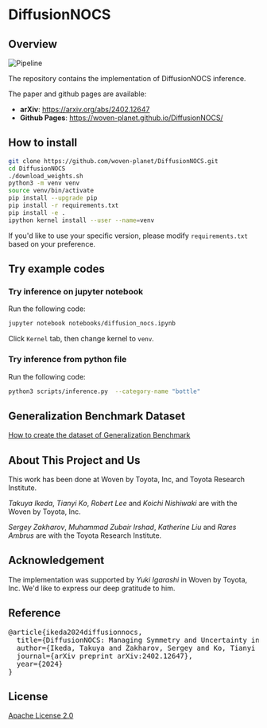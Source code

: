 # DiffusionNOCS

## Overview

![Pipeline](./assets/pipeline.svg)

The repository contains the implementation of DiffusionNOCS inference.

The paper and github pages are available:
- **arXiv**: https://arxiv.org/abs/2402.12647
- **Github Pages**: https://woven-planet.github.io/DiffusionNOCS/

## How to install

```bash
git clone https://github.com/woven-planet/DiffusionNOCS.git
cd DiffusionNOCS
./download_weights.sh
python3 -m venv venv
source venv/bin/activate
pip install --upgrade pip
pip install -r requirements.txt
pip install -e .
ipython kernel install --user --name=venv
```

If you'd like to use your specific version, please modify `requirements.txt` based on your preference.


## Try example codes

### Try inference on jupyter notebook
Run the following code:
```bash
jupyter notebook notebooks/diffusion_nocs.ipynb
```
Click `Kernel` tab, then change kernel to `venv`.

### Try inference from python file
Run the following code:
```bash
python3 scripts/inference.py  --category-name "bottle"
```

## Generalization Benchmark Dataset
[How to create the dataset of Generalization Benchmark](README_benchmark.md)

## About This Project and Us

This work has been done at Woven by Toyota, Inc, and Toyota Research Institute.

*Takuya Ikeda*, *Tianyi Ko*, *Robert Lee* and *Koichi Nishiwaki* are with the Woven by Toyota, Inc.

*Sergey Zakharov*, *Muhammad Zubair Irshad*, *Katherine Liu* and *Rares Ambrus* are with the Toyota Research Institute.

## Acknowledgement

The implementation was supported by *Yuki Igarashi* in Woven by Toyota, Inc. We'd like to express our deep gratitude to him.

## Reference

<pre>
@article{ikeda2024diffusionnocs,
  title={DiffusionNOCS: Managing Symmetry and Uncertainty in Sim2Real Multi-Modal Category-level Pose Estimation},
  author={Ikeda, Takuya and Zakharov, Sergey and Ko, Tianyi and Irshad, Muhammad Zubair and Lee, Robert and Liu, Katherine and Ambrus, Rares and Nishiwaki, Koichi},
  journal={arXiv preprint arXiv:2402.12647},
  year={2024}
}
</pre>

## License
[Apache License 2.0](LICENSE)